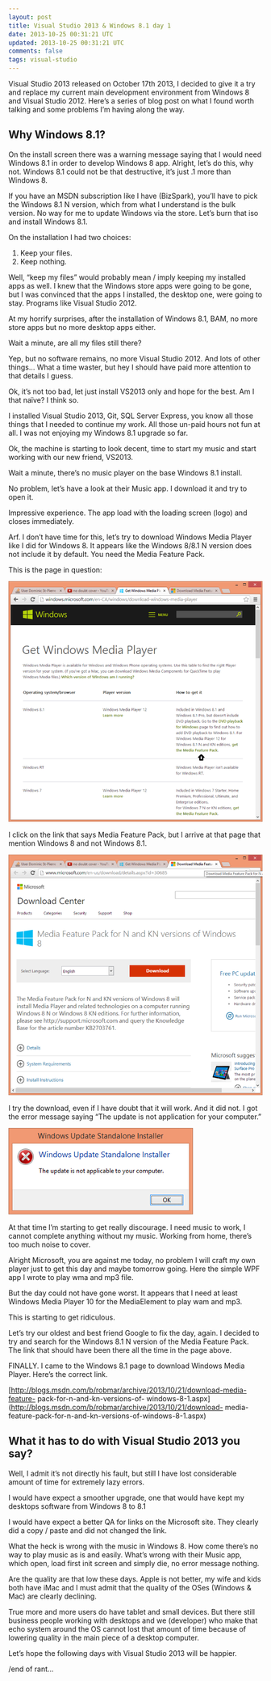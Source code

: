 ```yaml
---
layout: post
title: Visual Studio 2013 & Windows 8.1 day 1
date: 2013-10-25 00:31:21 UTC
updated: 2013-10-25 00:31:21 UTC
comments: false
tags: visual-studio
---
```


Visual Studio 2013 released on October 17th 2013, I decided to give it a try
and replace my current main development environment from Windows 8 and Visual
Studio 2012. Here’s a series of blog post on what I found worth talking and
some problems I’m having along the way.

## Why Windows 8.1?

On the install screen there was a warning message saying that I would need
Windows 8.1 in order to develop Windows 8 app. Alright, let’s do this, why
not. Windows 8.1 could not be that destructive, it’s just .1 more than Windows
8.

If you have an MSDN subscription like I have (BizSpark), you’ll have to pick
the Windows 8.1 N version, which from what I understand is the bulk version.
No way for me to update Windows via the store. Let’s burn that iso and install
Windows 8.1.

On the installation I had two choices:

  1. Keep your files.
  2. Keep nothing.

Well, “keep my files” would probably mean / imply keeping my installed apps as
well. I knew that the Windows store apps were going to be gone, but I was
convinced that the apps I installed, the desktop one, were going to stay.
Programs like Visual Studio 2012.

At my horrify surprises, after the installation of Windows 8.1, BAM, no more
store apps but no more desktop apps either.

Wait a minute, are all my files still there?

Yep, but no software remains, no more Visual Studio 2012. And lots of other
things… What a time waster, but hey I should have paid more attention to that
details I guess.

Ok, it’s not too bad, let just install VS2013 only and hope for the best. Am I
that naïve? I think so.

I installed Visual Studio 2013, Git, SQL Server Express, you know all those
things that I needed to continue my work. All those un-paid hours not fun at
all. I was not enjoying my Windows 8.1 upgrade so far.

Ok, the machine is starting to look decent, time to start my music and start
working with our new friend, VS2013.

Wait a minute, there’s no music player on the base Windows 8.1 install.

No problem, let’s have a look at their Music app. I download it and try to
open it.

Impressive experience. The app load with the loading screen (logo) and closes
immediately.

Arf. I don’t have time for this, let’s try to download Windows Media Player
like I did for Windows 8. It appears like the Windows 8/8.1 N version does not
include it by default. You need the Media Feature Pack.

This is the page in question:

![mswmp-link-error](/images/mswmp-link-error.png "Windows Media Player link error")

I click on the link that says Media Feature Pack, but I arrive at that page
that mention Windows 8 and not Windows 8.1.

![mswmp-wrong-version](/images/mswmp-wrong-version.png "Windows Media Player wrong version")

I try the download, even if I have doubt that it will work. And it did not. I
got the error message saying “The update is not application for your
computer.”

![mswmp-error](/images/mswmp-error.png "Windows Media error on Windows 8.1")

At that time I’m starting to get really discourage. I need music to work, I
cannot complete anything without my music. Working from home, there’s too much
noise to cover.

Alright Microsoft, you are against me today, no problem I will craft my own
player just to get this day and maybe tomorrow going. Here the simple WPF app
I wrote to play wma and mp3 file.

But the day could not have gone worst. It appears that I need at least Windows
Media Player 10 for the MediaElement to play wam and mp3.

This is starting to get ridiculous.

Let’s try our oldest and best friend Google to fix the day, again. I decided
to try and search for the Windows 8.1 N version of the Media Feature Pack. The
link that should have been there all the time in the page above.

FINALLY. I came to the Windows 8.1 page to download Windows Media Player.
Here’s the correct link.

[http://blogs.msdn.com/b/robmar/archive/2013/10/21/download-media-feature-
pack-for-n-and-kn-versions-of-
windows-8-1.aspx](http://blogs.msdn.com/b/robmar/archive/2013/10/21/download-
media-feature-pack-for-n-and-kn-versions-of-windows-8-1.aspx)

## What it has to do with Visual Studio 2013 you say?

Well, I admit it’s not directly his fault, but still I have lost considerable
amount of time for extremely lazy errors.

I would have expect a smoother upgrade, one that would have kept my desktops
software from Windows 8 to 8.1

I would have expect a better QA for links on the Microsoft site. They clearly
did a copy / paste and did not changed the link.

What the heck is wrong with the music in Windows 8. How come there’s no way to
play music as is and easily. What’s wrong with their Music app, which open,
load first init screen and simply die, no error message nothing.

Are the quality are that low these days. Apple is not better, my wife and kids
both have iMac and I must admit that the quality of the OSes (Windows & Mac)
are clearly declining.

True more and more users do have tablet and small devices. But there still
business people working with desktops and we (developer) who make that echo
system around the OS cannot lost that amount of time because of lowering
quality in the main piece of a desktop computer.

Let’s hope the following days with Visual Studio 2013 will be happier.

/end of rant…

